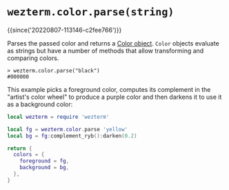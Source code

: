 # `wezterm.color.parse(string)`

{{since('20220807-113146-c2fee766')}}

Parses the passed color and returns a [Color
object](../color/index.md).  `Color` objects evaluate as strings but
have a number of methods that allow transforming and comparing
colors.

```
> wezterm.color.parse("black")
#000000
```

This example picks a foreground color, computes its complement in
the "artist's color wheel" to produce a purple color and then
darkens it to use it as a background color:

```lua
local wezterm = require 'wezterm'

local fg = wezterm.color.parse 'yellow'
local bg = fg:complement_ryb():darken(0.2)

return {
  colors = {
    foreground = fg,
    background = bg,
  },
}
```

